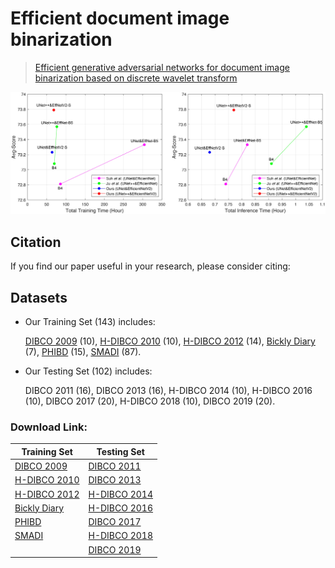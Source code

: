 # Efficient document image binarization

> [Efficient generative adversarial networks for document image binarization based on discrete wavelet transform](https://arxiv.org/abs/)

<p align="center">
  <img src="readme_fig/fig_intro.jpg" width="1024" title="intro">
</p>

## Citation
If you find our paper useful in your research, please consider citing:
  
    
## Datasets
* Our Training Set (143) includes:

  [DIBCO 2009](http://users.iit.demokritos.gr/~bgat/DIBCO2009/benchmark/) (10), [H-DIBCO 2010](http://users.iit.demokritos.gr/~bgat/H-DIBCO2010/benchmark/) (10), [H-DIBCO 2012](http://utopia.duth.gr/~ipratika/HDIBCO2012/benchmark/) (14), [Bickly Diary](https://github.com/vqnhat/DSN-Binarization/files/2793688/original_gt_labeled.zip) (7), [PHIBD](http://www.iapr-tc11.org/mediawiki/index.php/Persian_Heritage_Image_Binarization_Dataset_(PHIBD_2012)) (15), [SMADI](https://tc11.cvc.uab.es/datasets/SMADI_1) (87).
  
* Our Testing Set (102) includes:

  DIBCO 2011 (16), DIBCO 2013 (16), H-DIBCO 2014 (10), H-DIBCO 2016 (10), DIBCO 2017 (20), H-DIBCO 2018 (10), DIBCO 2019 (20).

### Download Link:
| Training Set | Testing Set |
|--------------|--------------|
| [DIBCO 2009](http://users.iit.demokritos.gr/~bgat/DIBCO2009/benchmark/) | [DIBCO 2011](http://utopia.duth.gr/~ipratika/DIBCO2011/benchmark/) |
| [H-DIBCO 2010](http://users.iit.demokritos.gr/~bgat/H-DIBCO2010/benchmark/) | [DIBCO 2013](http://utopia.duth.gr/~ipratika/DIBCO2013/benchmark/) |
| [H-DIBCO 2012](http://utopia.duth.gr/~ipratika/HDIBCO2012/benchmark/) | [H-DIBCO 2014](http://users.iit.demokritos.gr/~bgat/HDIBCO2014/benchmark/) |
| [Bickly Diary](https://github.com/vqnhat/DSN-Binarization/files/2793688/original_gt_labeled.zip) | [H-DIBCO 2016](http://vc.ee.duth.gr/h-dibco2016/benchmark/) |
| [PHIBD](http://www.iapr-tc11.org/mediawiki/index.php/Persian_Heritage_Image_Binarization_Dataset_(PHIBD_2012)) | [DIBCO 2017](http://vc.ee.duth.gr/dibco2017/benchmark/) |
| [SMADI](https://tc11.cvc.uab.es/datasets/SMADI_1) | [H-DIBCO 2018](https://vc.ee.duth.gr/h-dibco2018/benchmark/) |
|  | [DIBCO 2019](https://vc.ee.duth.gr/dibco2019/benchmark/) |
